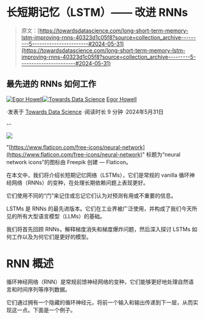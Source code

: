 # 长短期记忆（LSTM）—— 改进 RNNs

> 原文：[https://towardsdatascience.com/long-short-term-memory-lstm-improving-rnns-40323d1c05f8?source=collection_archive---------5-----------------------#2024-05-31](https://towardsdatascience.com/long-short-term-memory-lstm-improving-rnns-40323d1c05f8?source=collection_archive---------5-----------------------#2024-05-31)

## 最先进的 RNNs 如何工作

[](https://medium.com/@egorhowell?source=post_page---byline--40323d1c05f8--------------------------------)[![Egor Howell](../Images/1f796e828f1625440467d01dcc3e40cd.png)](https://medium.com/@egorhowell?source=post_page---byline--40323d1c05f8--------------------------------)[](https://towardsdatascience.com/?source=post_page---byline--40323d1c05f8--------------------------------)[![Towards Data Science](../Images/a6ff2676ffcc0c7aad8aaf1d79379785.png)](https://towardsdatascience.com/?source=post_page---byline--40323d1c05f8--------------------------------) [Egor Howell](https://medium.com/@egorhowell?source=post_page---byline--40323d1c05f8--------------------------------)

·发表于 [Towards Data Science](https://towardsdatascience.com/?source=post_page---byline--40323d1c05f8--------------------------------) ·阅读时长 9 分钟 ·2024年5月31日

--

![](../Images/f6f8a3bcbebfcdf3bcb18428e3166a5d.png)

"[https://www.flaticon.com/free-icons/neural-network](https://www.flaticon.com/free-icons/neural-network)" 标题为“neural network icons”的图标由 Freepik 创建 — Flaticon。

在本文中，我们将介绍长短期记忆网络（LSTMs），它们是常规的 vanilla 循环神经网络（RNNs）的变种，在处理长期依赖问题上表现更好。

它们使用不同的“门”来记住或忘记它们认为对预测有用或不重要的信息。

LSTMs 是 RNNs 的最先进版本。它们在工业界被广泛使用，并构成了我们今天所见的所有大型语言模型（LLMs）的基础。

我们将首先回顾 RNNs，解释梯度消失和梯度爆炸问题，然后深入探讨 LSTMs 如何工作以及为何它们是更好的模型。

# RNN 概述

循环神经网络（RNN）是常规前馈神经网络的变种，它们能够更好地处理自然语言和时间序列等序列数据。

它们通过拥有一个隐藏的循环神经元，将前一个输入和输出传递到下一层，从而实现这一点。下面是一个例子。
